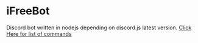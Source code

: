# iFreeBot
Discord bot written in nodejs depending on discord.js latest version.
<A href="https://ifreenet.host/bot/index.html">Click Here for list of commands</A>
